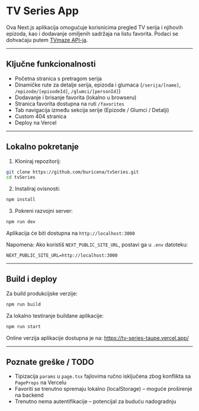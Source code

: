 # TV Series App

Ova Next.js aplikacija omogućuje korisnicima pregled TV serija i njihovih epizoda, kao i dodavanje omiljenih sadržaja na listu favorita. Podaci se dohvaćaju putem [TVmaze API-ja](https://www.tvmaze.com/api).

---

## Ključne funkcionalnosti

- Početna stranica s pretragom serija
- Dinamičke rute za detalje serija, epizoda i glumaca (`/serija/[name]`, `/epizode/[episodeId]`, `/glumci/[personId]`)
- Dodavanje i brisanje favorita (lokalno u browseru)
- Stranica favorita dostupna na ruti `/favorites`
- Tab navigacija između sekcija serije (Epizode / Glumci / Detalji)
- Custom 404 stranica
- Deploy na Vercel

---

## Lokalno pokretanje

1. Kloniraj repozitorij:

```bash
git clone https://github.com/buricena/tvSeries.git
cd tvSeries
```

2. Instaliraj ovisnosti:

```bash
npm install
```

3. Pokreni razvojni server:

```bash
npm run dev
```

Aplikacija će biti dostupna na `http://localhost:3000`

Napomena: Ako koristiš `NEXT_PUBLIC_SITE_URL`, postavi ga u `.env` datoteku:

```
NEXT_PUBLIC_SITE_URL=http://localhost:3000
```

---

## Build i deploy

Za build produkcijske verzije:

```bash
npm run build
```

Za lokalno testiranje buildane aplikacije:

```bash
npm run start
```

Online verzija aplikacije dostupna je na:
https://tv-series-taupe.vercel.app/

---

## Poznate greške / TODO

- Tipizacija `params` u `page.tsx` fajlovima ručno isključena zbog konflikta sa `PageProps` na Vercelu
- Favoriti se trenutno spremaju lokalno (localStorage) – moguće proširenje na backend
- Trenutno nema autentifikacije – potencijal za buduću nadogradnju
